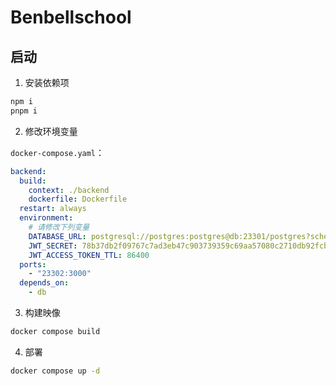 # Benbellschool

## 启动

1. 安装依赖项

```bash
npm i
pnpm i
```

2. 修改环境变量

`docker-compose.yaml`：

```yaml
backend:
  build:
    context: ./backend
    dockerfile: Dockerfile
  restart: always
  environment:
    # 请修改下列变量
    DATABASE_URL: postgresql://postgres:postgres@db:23301/postgres?schema=public
    JWT_SECRET: 78b37db2f09767c7ad3eb47c903739359c69aa57080c2710db92fcb1809f8cd4
    JWT_ACCESS_TOKEN_TTL: 86400
  ports:
    - "23302:3000"
  depends_on:
    - db
```

3. 构建映像

```bash
docker compose build
```

4. 部署

```bash
docker compose up -d
```
